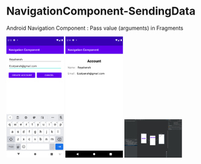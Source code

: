 # NavigationComponent-SendingData

Android Navigation Component : Pass value (arguments) in Fragments

<img alt="Ezatpanah Navigation Component Sending Data" src="app/screenshot/1.png" width="30%">

<img alt="Ezatpanah Navigation Component Sending Data" src="app/screenshot/2.png" width="30%">

<img alt="Ezatpanah Navigation Component Sending Data" src="app/screenshot/3.png" width="30%">
